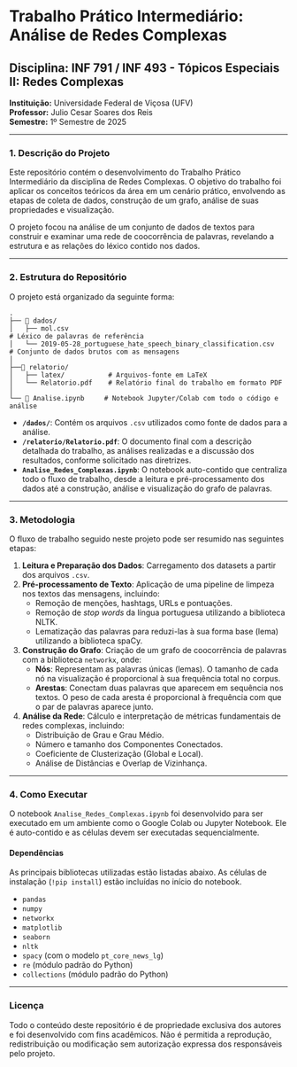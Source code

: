 # Trabalho Prático Intermediário: Análise de Redes Complexas

## Disciplina: INF 791 / INF 493 - Tópicos Especiais II: Redes Complexas
**Instituição:** Universidade Federal de Viçosa (UFV)  
**Professor:** Julio Cesar Soares dos Reis  
**Semestre:** 1º Semestre de 2025

---

### 1. Descrição do Projeto

Este repositório contém o desenvolvimento do Trabalho Prático Intermediário da disciplina de Redes Complexas. O objetivo do trabalho foi aplicar os conceitos teóricos da área em um cenário prático, envolvendo as etapas de coleta de dados, construção de um grafo, análise de suas propriedades e visualização.

O projeto focou na análise de um conjunto de dados de textos para construir e examinar uma rede de coocorrência de palavras, revelando a estrutura e as relações do léxico contido nos dados.

---

### 2. Estrutura do Repositório

O projeto está organizado da seguinte forma:

```
.
├── 📁 dados/
│   ├── mol.csv                                                                # Léxico de palavras de referência
│   └── 2019-05-28_portuguese_hate_speech_binary_classification.csv            # Conjunto de dados brutos com as mensagens
│
├──📁 relatorio/
│   ├── latex/           # Arquivos-fonte em LaTeX
│   └── Relatorio.pdf    # Relatório final do trabalho em formato PDF
│
└── 📓 Analise.ipynb     # Notebook Jupyter/Colab com todo o código e análise
```

* **`/dados/`**: Contém os arquivos `.csv` utilizados como fonte de dados para a análise.
* **`/relatorio/Relatorio.pdf`**: O documento final com a descrição detalhada do trabalho, as análises realizadas e a discussão dos resultados, conforme solicitado nas diretrizes.
* **`Analise_Redes_Complexas.ipynb`**: O notebook auto-contido que centraliza todo o fluxo de trabalho, desde a leitura e pré-processamento dos dados até a construção, análise e visualização do grafo de palavras.

---

### 3. Metodologia

O fluxo de trabalho seguido neste projeto pode ser resumido nas seguintes etapas:

1.  **Leitura e Preparação dos Dados**: Carregamento dos datasets a partir dos arquivos `.csv`.
2.  **Pré-processamento de Texto**: Aplicação de uma pipeline de limpeza nos textos das mensagens, incluindo:
    * Remoção de menções, hashtags, URLs e pontuações.
    * Remoção de *stop words* da língua portuguesa utilizando a biblioteca NLTK.
    * Lematização das palavras para reduzi-las à sua forma base (lema) utilizando a biblioteca spaCy.
3.  **Construção do Grafo**: Criação de um grafo de coocorrência de palavras com a biblioteca `networkx`, onde:
    * **Nós**: Representam as palavras únicas (lemas). O tamanho de cada nó na visualização é proporcional à sua frequência total no corpus.
    * **Arestas**: Conectam duas palavras que aparecem em sequência nos textos. O peso de cada aresta é proporcional à frequência com que o par de palavras aparece junto.
4.  **Análise da Rede**: Cálculo e interpretação de métricas fundamentais de redes complexas, incluindo:
    * Distribuição de Grau e Grau Médio.
    * Número e tamanho dos Componentes Conectados.
    * Coeficiente de Clusterização (Global e Local).
    * Análise de Distâncias e Overlap de Vizinhança.

---

### 4. Como Executar

O notebook `Analise_Redes_Complexas.ipynb` foi desenvolvido para ser executado em um ambiente como o Google Colab ou Jupyter Notebook. Ele é auto-contido e as células devem ser executadas sequencialmente.

#### Dependências

As principais bibliotecas utilizadas estão listadas abaixo. As células de instalação (`!pip install`) estão incluídas no início do notebook.

- `pandas`
- `numpy`
- `networkx`
- `matplotlib`
- `seaborn`
- `nltk`
- `spacy` (com o modelo `pt_core_news_lg`)
- `re` (módulo padrão do Python)
- `collections` (módulo padrão do Python)

---

### Licença
Todo o conteúdo deste repositório é de propriedade exclusiva dos autores e foi desenvolvido com fins acadêmicos.
Não é permitida a reprodução, redistribuição ou modificação sem autorização expressa dos responsáveis pelo projeto.
